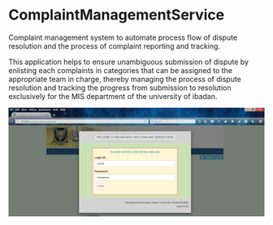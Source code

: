 # ComplaintManagementService
Complaint management system to automate process flow of dispute resolution and the process of complaint reporting and tracking.

This application helps to ensure unambiguous submission of dispute by enlisting each complaints in categories that can be assigned to the appropriate team in charge, thereby managing the process of dispute resolution and tracking the progress from submission to resolution exclusively for the MIS department of the university of ibadan.

![Admin login](https://github.com/KarshDev/ComplaintManagementService/blob/master/images/login.png)
